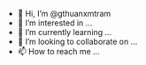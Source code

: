 - 👋 Hi, I’m @gthuanxmtram
- 👀 I’m interested in ...
- 🌱 I’m currently learning ...
- 💞️ I’m looking to collaborate on ...
- 📫 How to reach me ...

<!---
gthuanxmtram/gthuanxmtram is a ✨ special ✨ repository because its `README.md` (this file) appears on your GitHub profile.
You can click the Preview link to take a look at your changes.
--->
